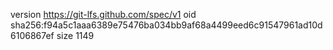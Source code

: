 version https://git-lfs.github.com/spec/v1
oid sha256:f94a5c1aaa6389e75476ba034bb9af68a4499eed6c91547961ad10d6106867ef
size 1149

